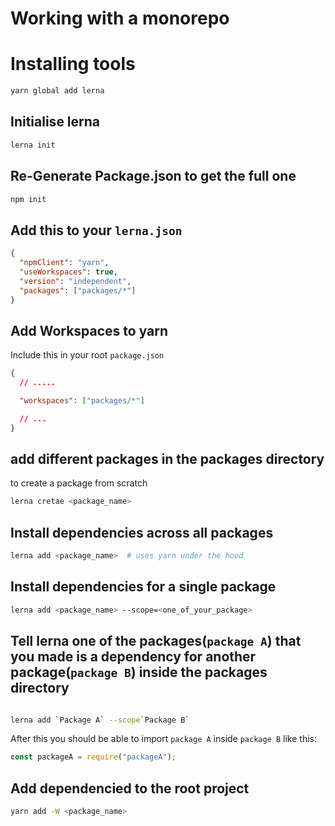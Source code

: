 # Working with a monorepo

# Installing tools

```bash
yarn global add lerna
```

## Initialise lerna

```bash
lerna init
```

## Re-Generate Package.json to get the full one

```bash
npm init
```

## Add this to your `lerna.json`

```json
{
  "npmClient": "yarn",
  "useWorkspaces": true,
  "version": "independent",
  "packages": ["packages/*"]
}
```

## Add Workspaces to yarn

Include this in your root `package.json`

```json
{
  // .....

  "workspaces": ["packages/*"]

  // ...
}
```

## add different packages in the packages directory

to create a package from scratch

```bash
lerna cretae <package_name>
```

## Install dependencies across all packages

```bash
lerna add <package_name>  # uses yarn under the hood
```

## Install dependencies for a single package

```bash
lerna add <package_name> --scope=<one_of_your_package>
```

## Tell lerna one of the packages(`package A`) that you made is a dependency for another package(`package B`) inside the packages directory

```bash

lerna add `Package A` --scope`Package B`
```

After this you should be able to import `package A` inside `package B` like this:

```javascript
const packageA = require("packageA");
```

## Add dependencied to the root project

```bash
yarn add -W <package_name>
```
